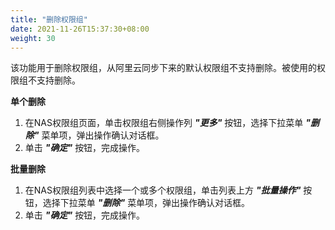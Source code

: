 ```yaml
---
title: "删除权限组"
date: 2021-11-26T15:37:30+08:00
weight: 30
---
```


该功能用于删除权限组，从阿里云同步下来的默认权限组不支持删除。被使用的权限组不支持删除。

**单个删除**

1. 在NAS权限组页面，单击权限组右侧操作列 **_"更多"_** 按钮，选择下拉菜单 **_"删除"_** 菜单项，弹出操作确认对话框。
2. 单击 **_"确定"_** 按钮，完成操作。

**批量删除**

1. 在NAS权限组列表中选择一个或多个权限组，单击列表上方 **_"批量操作"_** 按钮，选择下拉菜单 **_"删除"_** 菜单项，弹出操作确认对话框。
2. 单击 **_"确定"_** 按钮，完成操作。

